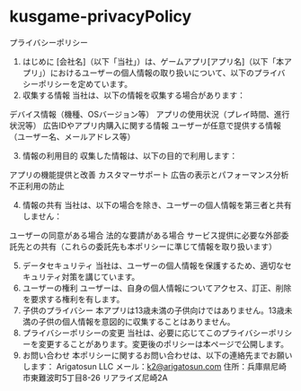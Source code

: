 # kusgame-privacyPolicy

プライバシーポリシー

1. はじめに
[会社名]（以下「当社」）は、ゲームアプリ[アプリ名]（以下「本アプリ」）におけるユーザーの個人情報の取り扱いについて、以下のプライバシーポリシーを定めています。
2. 収集する情報
当社は、以下の情報を収集する場合があります：

デバイス情報（機種、OSバージョン等）
アプリの使用状況（プレイ時間、進行状況等）
広告IDやアプリ内購入に関する情報
ユーザーが任意で提供する情報（ユーザー名、メールアドレス等）

3. 情報の利用目的
収集した情報は、以下の目的で利用します：

アプリの機能提供と改善
カスタマーサポート
広告の表示とパフォーマンス分析
不正利用の防止

4. 情報の共有
当社は、以下の場合を除き、ユーザーの個人情報を第三者と共有しません：

ユーザーの同意がある場合
法的な要請がある場合
サービス提供に必要な外部委託先との共有（これらの委託先も本ポリシーに準じて情報を取り扱います）

5. データセキュリティ
当社は、ユーザーの個人情報を保護するため、適切なセキュリティ対策を講じています。
6. ユーザーの権利
ユーザーは、自身の個人情報についてアクセス、訂正、削除を要求する権利を有します。
7. 子供のプライバシー
本アプリは13歳未満の子供向けではありません。13歳未満の子供の個人情報を意図的に収集することはありません。
8. プライバシーポリシーの変更
当社は、必要に応じてこのプライバシーポリシーを変更することがあります。変更後のポリシーは本ページで公開します。
9. お問い合わせ
本ポリシーに関するお問い合わせは、以下の連絡先までお願いします：
Arigatosun LLC
メール：k2@arigatosun.com
住所：兵庫県尼崎市東難波町5丁目8-26 リアライズ尼崎2A

